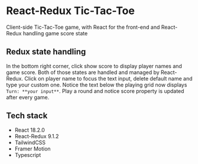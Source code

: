 # React-Redux Tic-Tac-Toe

Client-side Tic-Tac-Toe game, with React for the front-end and React-Redux handling game score state

## Redux state handling

In the bottom right corner, click show score to display player names and game score. Both of those states are handled and managed by React-Redux. Click on player name to focus the text input, delete default name and type your custom one. Notice the text below the playing grid now displays `Turn: **your input**`. Play a round and notice score property is updated after every game.

## Tech stack

- React 18.2.0
- React-Redux 9.1.2
- TailwindCSS
- Framer Motion
- Typescript
